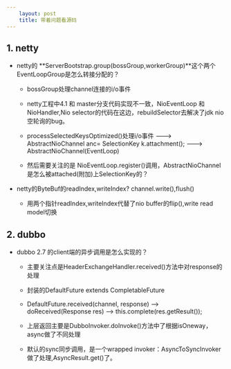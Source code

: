 ```yaml
---
    layout: post
    title: 带着问题看源码
---
```


## 1. netty
- netty的 **ServerBootstrap.group(bossGroup,workerGroup)**这个两个EventLoopGroup是怎么转接分配的？
    * bossGroup处理channel连接的i/o事件

    * netty工程中4.1 和 master分支代码实现不一致，NioEventLoop 和 NioHandler,Nio selector的代码在这边，rebuildSelector去解决了jdk nio空轮询的bug。

    * processSelectedKeysOptimized()处理i/o事件 ---> AbstractNioChannel anc= SelectionKey k.attachment(); ---> AbstractNioChannel(EventLoop)

    * 然后需要关注的是 NioEventLoop.register()调用，AbstractNioChannel是怎么被attached(附加)上SelectionKey的？

- netty的ByteBuf的readIndex,writeIndex? channel.write(),flush()

    * 用两个指针readIndex,writeIndex代替了nio buffer的flip(),write read model切换



## 2. dubbo
- dubbo 2.7 的client端的异步调用是怎么实现的？
    * 主要关注点是HeaderExchangeHandler.received()方法中对response的处理

    * 封装的DefaultFuture extends CompletableFuture<Object>

    * DefaultFuture.received(channel, response) --> doReceived(Response res) -->  this.complete(res.getResult());

    * 上层返回主要是DubboInvoker.doInvoke()方法中了根据isOneway，async做了不同处理

    * 默认的sync同步调用，是一个wrapped invoker：AsyncToSyncInvoker做了处理,AsyncResult.get()了。


